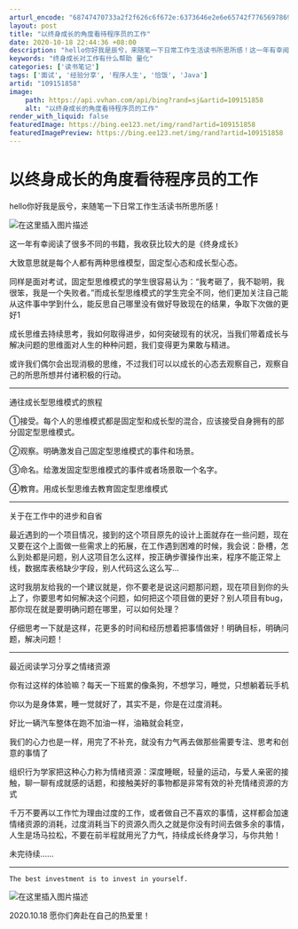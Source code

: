 ```yaml
---
arturl_encode: "68747470733a2f2f626c6f672e:6373646e2e6e65742f77656978696e5f34353339333039342f:61727469636c652f64657461696c732f313039313531383538"
layout: post
title: "以终身成长的角度看待程序员的工作"
date: 2020-10-18 22:44:36 +08:00
description: "hello你好我是辰兮，来随笔一下日常工作生活读书所思所感！这一年有幸阅读了很多不同的书籍，我收获比"
keywords: "终身成长对工作有什么帮助 量化"
categories: ['读书笔记']
tags: ['面试', '经验分享', '程序人生', '恰饭', 'Java']
artid: "109151858"
image:
    path: https://api.vvhan.com/api/bing?rand=sj&artid=109151858
    alt: "以终身成长的角度看待程序员的工作"
render_with_liquid: false
featuredImage: https://bing.ee123.net/img/rand?artid=109151858
featuredImagePreview: https://bing.ee123.net/img/rand?artid=109151858
---
```


# 以终身成长的角度看待程序员的工作

hello你好我是辰兮，来随笔一下日常工作生活读书所思所感！

![在这里插入图片描述](https://i-blog.csdnimg.cn/blog_migrate/f5d8372f57a1f5f0630766e18fd787e2.png)

这一年有幸阅读了很多不同的书籍，我收获比较大的是《终身成长》

大致意思就是每个人都有两种思维模型，固定型心态和成长型心态。
  
同样是面对考试，固定型思维模式的学生很容易认为：“我考砸了，我不聪明，我很笨，我是一个失败者。”而成长型思维模式的学生完全不同，他们更加关注自己能从这件事中学到什么，能反思自己哪里没有做好导致现在的结果，争取下次做的更好1

成长思维去持续思考，我如何取得进步，如何突破现有的状况，当我们带着成长与解决问题的思维面对人生的种种问题，我们变得更为果敢与精进。

或许我们偶尔会出现消极的思维，不过我们可以以成长的心态去观察自己，观察自己的所思所想并付诸积极的行动。

---

通往成长型思维模式的旅程

①接受。每个人的思维模式都是固定型和成长型的混合，应该接受自身拥有的部分固定型思维模式。

②观察。明确激发自己固定型思维模式的事件和场景。

③命名。给激发固定型思维模式的事件或者场景取一个名字。

④教育。用成长型思维去教育固定型思维模式

---

关于在工作中的进步和自省

最近遇到的一个项目情况，接到的这个项目原先的设计上面就存在一些问题，现在又要在这个上面做一些需求上的拓展，在工作遇到困难的时候，我会说：卧槽，怎么到处都是问题，别人这项目怎么这样，按正确步骤操作出来，程序不能正常上线，数据库表格缺少字段，别人代码这么这么写…

这时我朋友给我的一个建议就是，你不要老是说这问题那问题，现在项目到你的头上了，你要思考如何解决这个问题，如何把这个项目做的更好？别人项目有bug，那你现在就是要明确问题在哪里，可以如何处理？

仔细思考一下就是这样，花更多的时间和经历想着把事情做好！明确目标，明确问题，解决问题！

---

最近阅读学习分享之情绪资源

你有过这样的体验嘛？每天一下班累的像条狗，不想学习，睡觉，只想躺着玩手机

你以为是身体累，睡一觉就好了，其实不是，你是在过度消耗。

好比一辆汽车整体在跑不加油一样，油箱就会耗空，

我们的心力也是一样，用完了不补充，就没有力气再去做那些需要专注、思考和创意的事情了

组织行为学家把这种心力称为情绪资源：深度睡眠，轻量的运动，与爱人亲密的接触，聊一聊有成就感的话题，和接触美好的事物都是非常有效的补充情绪资源的方式

千万不要再以工作忙为理由过度的工作，或者做自己不喜欢的事情，这样都会加速情绪资源的消耗，过度消耗当下的资源久而久之就是你没有时间去做多余的事情，人生是场马拉松，不要在前半程就用光了力气，持续成长终身学习，与你共勉！

未完待续……

---

`The best investment is to invest in yourself.`

![在这里插入图片描述](https://i-blog.csdnimg.cn/blog_migrate/0d5bb570acc03f92cda7fa1343e44963.jpeg)

2020.10.18 愿你们奔赴在自己的热爱里！